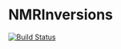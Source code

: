 # NMRInversions

[![Build Status](https://github.com/arismavridis/NMRInversions.jl/actions/workflows/CI.yml/badge.svg?branch=master)](https://github.com/arismavridis/NMRInversions.jl/actions/workflows/CI.yml?query=branch%3Amaster)
